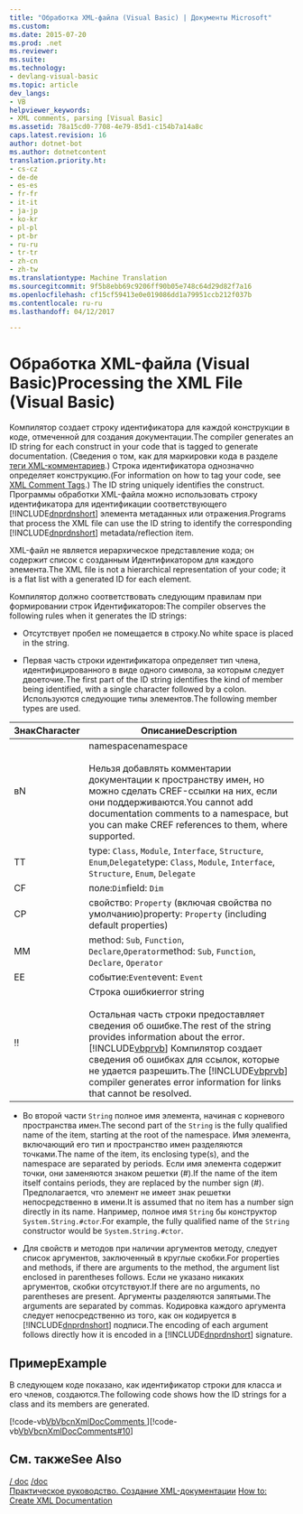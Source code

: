 ```yaml
---
title: "Обработка XML-файла (Visual Basic) | Документы Microsoft"
ms.custom: 
ms.date: 2015-07-20
ms.prod: .net
ms.reviewer: 
ms.suite: 
ms.technology:
- devlang-visual-basic
ms.topic: article
dev_langs:
- VB
helpviewer_keywords:
- XML comments, parsing [Visual Basic]
ms.assetid: 78a15cd0-7708-4e79-85d1-c154b7a14a8c
caps.latest.revision: 16
author: dotnet-bot
ms.author: dotnetcontent
translation.priority.ht:
- cs-cz
- de-de
- es-es
- fr-fr
- it-it
- ja-jp
- ko-kr
- pl-pl
- pt-br
- ru-ru
- tr-tr
- zh-cn
- zh-tw
ms.translationtype: Machine Translation
ms.sourcegitcommit: 9f5b8ebb69c9206ff90b05e748c64d29d82f7a16
ms.openlocfilehash: cf15cf59413e0e019086dd1a79951ccb212f037b
ms.contentlocale: ru-ru
ms.lasthandoff: 04/12/2017

---
```

# <a name="processing-the-xml-file-visual-basic"></a><span data-ttu-id="59584-102">Обработка XML-файла (Visual Basic)</span><span class="sxs-lookup"><span data-stu-id="59584-102">Processing the XML File (Visual Basic)</span></span>
<span data-ttu-id="59584-103">Компилятор создает строку идентификатора для каждой конструкции в коде, отмеченной для создания документации.</span><span class="sxs-lookup"><span data-stu-id="59584-103">The compiler generates an ID string for each construct in your code that is tagged to generate documentation.</span></span> <span data-ttu-id="59584-104">(Сведения о том, как для маркировки кода в разделе [теги XML-комментариев](../../../visual-basic/language-reference/xmldoc/recommended-xml-tags-for-documentation-comments.md).) Строка идентификатора однозначно определяет конструкцию.</span><span class="sxs-lookup"><span data-stu-id="59584-104">(For information on how to tag your code, see [XML Comment Tags](../../../visual-basic/language-reference/xmldoc/recommended-xml-tags-for-documentation-comments.md).) The ID string uniquely identifies the construct.</span></span> <span data-ttu-id="59584-105">Программы обработки XML-файла можно использовать строку идентификатора для идентификации соответствующего [!INCLUDE[dnprdnshort](../../../csharp/getting-started/includes/dnprdnshort_md.md)] элемента метаданных или отражения.</span><span class="sxs-lookup"><span data-stu-id="59584-105">Programs that process the XML file can use the ID string to identify the corresponding [!INCLUDE[dnprdnshort](../../../csharp/getting-started/includes/dnprdnshort_md.md)] metadata/reflection item.</span></span>  
  
 <span data-ttu-id="59584-106">XML-файл не является иерархическое представление кода; он содержит список с созданным Идентификатором для каждого элемента.</span><span class="sxs-lookup"><span data-stu-id="59584-106">The XML file is not a hierarchical representation of your code; it is a flat list with a generated ID for each element.</span></span>  
  
 <span data-ttu-id="59584-107">Компилятор должно соответствовать следующим правилам при формировании строк Идентификаторов:</span><span class="sxs-lookup"><span data-stu-id="59584-107">The compiler observes the following rules when it generates the ID strings:</span></span>  
  
-   <span data-ttu-id="59584-108">Отсутствует пробел не помещается в строку.</span><span class="sxs-lookup"><span data-stu-id="59584-108">No white space is placed in the string.</span></span>  
  
-   <span data-ttu-id="59584-109">Первая часть строки идентификатора определяет тип члена, идентифицированного в виде одного символа, за которым следует двоеточие.</span><span class="sxs-lookup"><span data-stu-id="59584-109">The first part of the ID string identifies the kind of member being identified, with a single character followed by a colon.</span></span> <span data-ttu-id="59584-110">Используются следующие типы элементов.</span><span class="sxs-lookup"><span data-stu-id="59584-110">The following member types are used.</span></span>  
  
|<span data-ttu-id="59584-111">Знак</span><span class="sxs-lookup"><span data-stu-id="59584-111">Character</span></span>|<span data-ttu-id="59584-112">Описание</span><span class="sxs-lookup"><span data-stu-id="59584-112">Description</span></span>|  
|---|---|  
|<span data-ttu-id="59584-113">в</span><span class="sxs-lookup"><span data-stu-id="59584-113">N</span></span>|<span data-ttu-id="59584-114">namespace</span><span class="sxs-lookup"><span data-stu-id="59584-114">namespace</span></span><br /><br /> <span data-ttu-id="59584-115">Нельзя добавлять комментарии документации к пространству имен, но можно сделать CREF-ссылки на них, если они поддерживаются.</span><span class="sxs-lookup"><span data-stu-id="59584-115">You cannot add documentation comments to a namespace, but you can make CREF references to them, where supported.</span></span>|  
|<span data-ttu-id="59584-116">T</span><span class="sxs-lookup"><span data-stu-id="59584-116">T</span></span>|<span data-ttu-id="59584-117">type: `Class`, `Module`, `Interface`, `Structure`, `Enum`,`Delegate`</span><span class="sxs-lookup"><span data-stu-id="59584-117">type: `Class`, `Module`, `Interface`, `Structure`, `Enum`, `Delegate`</span></span>|  
|<span data-ttu-id="59584-118">C</span><span class="sxs-lookup"><span data-stu-id="59584-118">F</span></span>|<span data-ttu-id="59584-119">поле:`Dim`</span><span class="sxs-lookup"><span data-stu-id="59584-119">field: `Dim`</span></span>|  
|<span data-ttu-id="59584-120">С</span><span class="sxs-lookup"><span data-stu-id="59584-120">P</span></span>|<span data-ttu-id="59584-121">свойство: `Property` (включая свойства по умолчанию)</span><span class="sxs-lookup"><span data-stu-id="59584-121">property: `Property` (including default properties)</span></span>|  
|<span data-ttu-id="59584-122">M</span><span class="sxs-lookup"><span data-stu-id="59584-122">M</span></span>|<span data-ttu-id="59584-123">method: `Sub`, `Function`, `Declare`,`Operator`</span><span class="sxs-lookup"><span data-stu-id="59584-123">method: `Sub`, `Function`, `Declare`, `Operator`</span></span>|  
|<span data-ttu-id="59584-124">E</span><span class="sxs-lookup"><span data-stu-id="59584-124">E</span></span>|<span data-ttu-id="59584-125">событие:`Event`</span><span class="sxs-lookup"><span data-stu-id="59584-125">event: `Event`</span></span>|  
|<span data-ttu-id="59584-126">!</span><span class="sxs-lookup"><span data-stu-id="59584-126">!</span></span>|<span data-ttu-id="59584-127">Строка ошибки</span><span class="sxs-lookup"><span data-stu-id="59584-127">error string</span></span><br /><br /> <span data-ttu-id="59584-128">Остальная часть строки предоставляет сведения об ошибке.</span><span class="sxs-lookup"><span data-stu-id="59584-128">The rest of the string provides information about the error.</span></span> <span data-ttu-id="59584-129">[!INCLUDE[vbprvb](../../../csharp/programming-guide/concepts/linq/includes/vbprvb_md.md)] Компилятор создает сведения об ошибках для ссылок, которые не удается разрешить.</span><span class="sxs-lookup"><span data-stu-id="59584-129">The [!INCLUDE[vbprvb](../../../csharp/programming-guide/concepts/linq/includes/vbprvb_md.md)] compiler generates error information for links that cannot be resolved.</span></span>|  
  
-   <span data-ttu-id="59584-130">Во второй части `String` полное имя элемента, начиная с корневого пространства имен.</span><span class="sxs-lookup"><span data-stu-id="59584-130">The second part of the `String` is the fully qualified name of the item, starting at the root of the namespace.</span></span> <span data-ttu-id="59584-131">Имя элемента, включающий его тип и пространство имен разделяются точками.</span><span class="sxs-lookup"><span data-stu-id="59584-131">The name of the item, its enclosing type(s), and the namespace are separated by periods.</span></span> <span data-ttu-id="59584-132">Если имя элемента содержит точки, они заменяются знаком решетки (#).</span><span class="sxs-lookup"><span data-stu-id="59584-132">If the name of the item itself contains periods, they are replaced by the number sign (#).</span></span> <span data-ttu-id="59584-133">Предполагается, что элемент не имеет знак решетки непосредственно в имени.</span><span class="sxs-lookup"><span data-stu-id="59584-133">It is assumed that no item has a number sign directly in its name.</span></span> <span data-ttu-id="59584-134">Например, полное имя `String` бы конструктор `System.String.#ctor`.</span><span class="sxs-lookup"><span data-stu-id="59584-134">For example, the fully qualified name of the `String` constructor would be `System.String.#ctor`.</span></span>  
  
-   <span data-ttu-id="59584-135">Для свойств и методов при наличии аргументов методу, следует список аргументов, заключенный в круглые скобки.</span><span class="sxs-lookup"><span data-stu-id="59584-135">For properties and methods, if there are arguments to the method, the argument list enclosed in parentheses follows.</span></span> <span data-ttu-id="59584-136">Если не указано никаких аргументов, скобки отсутствуют.</span><span class="sxs-lookup"><span data-stu-id="59584-136">If there are no arguments, no parentheses are present.</span></span> <span data-ttu-id="59584-137">Аргументы разделяются запятыми.</span><span class="sxs-lookup"><span data-stu-id="59584-137">The arguments are separated by commas.</span></span> <span data-ttu-id="59584-138">Кодировка каждого аргумента следует непосредственно из того, как он кодируется в [!INCLUDE[dnprdnshort](../../../csharp/getting-started/includes/dnprdnshort_md.md)] подписи.</span><span class="sxs-lookup"><span data-stu-id="59584-138">The encoding of each argument follows directly how it is encoded in a [!INCLUDE[dnprdnshort](../../../csharp/getting-started/includes/dnprdnshort_md.md)] signature.</span></span>  
  
## <a name="example"></a><span data-ttu-id="59584-139">Пример</span><span class="sxs-lookup"><span data-stu-id="59584-139">Example</span></span>  
 <span data-ttu-id="59584-140">В следующем коде показано, как идентификатор строки для класса и его членов, создаются.</span><span class="sxs-lookup"><span data-stu-id="59584-140">The following code shows how the ID strings for a class and its members are generated.</span></span>  
  
 <span data-ttu-id="59584-141">[!code-vb[VbVbcnXmlDocComments&#10;](../../../visual-basic/language-reference/xmldoc/codesnippet/VisualBasic/processing-the-xml-file_1.vb)]</span><span class="sxs-lookup"><span data-stu-id="59584-141">[!code-vb[VbVbcnXmlDocComments#10](../../../visual-basic/language-reference/xmldoc/codesnippet/VisualBasic/processing-the-xml-file_1.vb)]</span></span>  
  
## <a name="see-also"></a><span data-ttu-id="59584-142">См. также</span><span class="sxs-lookup"><span data-stu-id="59584-142">See Also</span></span>  
 <span data-ttu-id="59584-143">[/ doc](../../../visual-basic/reference/command-line-compiler/doc.md) </span><span class="sxs-lookup"><span data-stu-id="59584-143">[/doc](../../../visual-basic/reference/command-line-compiler/doc.md) </span></span>  
<span data-ttu-id="59584-144"> [Практическое руководство. Создание XML-документации](../../../visual-basic/programming-guide/program-structure/how-to-create-xml-documentation.md)</span><span class="sxs-lookup"><span data-stu-id="59584-144"> [How to: Create XML Documentation](../../../visual-basic/programming-guide/program-structure/how-to-create-xml-documentation.md)</span></span>
